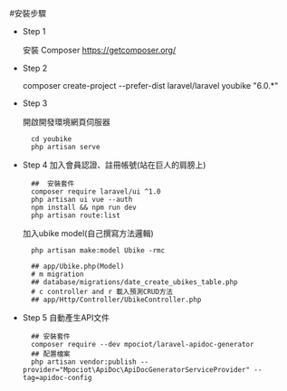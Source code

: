 #安裝步驟

* Step 1

    安裝 Composer https://getcomposer.org/ 

* Step 2
    
    composer create-project --prefer-dist laravel/laravel youbike "6.0.*"

* Step 3

    開啟開發環境網頁伺服器

        cd youbike
        php artisan serve

* Step 4
    加入會員認證、註冊帳號(站在巨人的肩膀上)

        ##  安裝套件
        composer require laravel/ui ^1.0
        php artisan ui vue --auth
        npm install && npm run dev
        php artisan route:list

    加入ubike model(自己撰寫方法邏輯)

        php artisan make:model Ubike -rmc
        
        ## app/Ubike.php(Model)
        # m migration
        ## database/migrations/date_create_ubikes_table.php
        # c controller and r 載入預測CRUD方法
        ## app/Http/Controller/UbikeController.php
        
* Step 5
    自動產生API文件
    
        ## 安裝套件
        composer require --dev mpociot/laravel-apidoc-generator
        ## 配置檔案
        php artisan vendor:publish --provider="Mpociot\ApiDoc\ApiDocGeneratorServiceProvider" --tag=apidoc-config